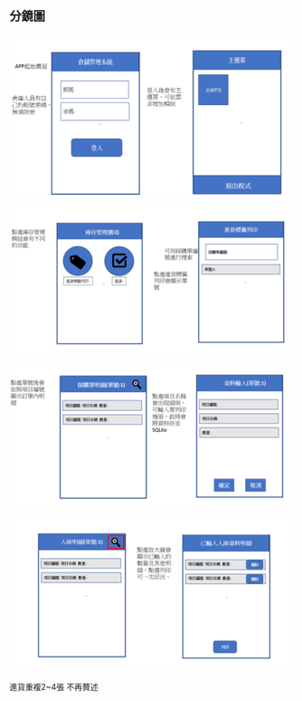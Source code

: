 ## 分鏡圖

![SB1](SB1.png "SB1")

![SB2](SB2.png "SB2")

![SB3](SB3.png "SB3")

![SB4](SB4.png "SB4")


進貨重複2~4張 不再贅述
